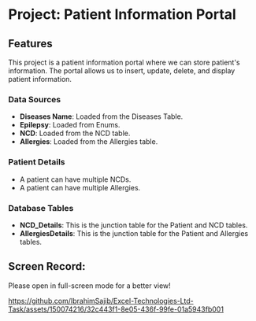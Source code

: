 # Project: Patient Information Portal

## Features

This project is a patient information portal where we can store patient's information. The portal allows us to insert, update, delete, and display patient information.

### Data Sources

- **Diseases Name**: Loaded from the Diseases Table.
- **Epilepsy**: Loaded from Enums.
- **NCD**: Loaded from the NCD table.
- **Allergies**: Loaded from the Allergies table.

### Patient Details

- A patient can have multiple NCDs.
- A patient can have multiple Allergies.

### Database Tables

- **NCD_Details**: This is the junction table for the Patient and NCD tables.
- **AllergiesDetails**: This is the junction table for the Patient and Allergies tables.

## Screen Record:

Please open in full-screen mode for a better view!

https://github.com/IbrahimSajib/Excel-Technologies-Ltd-Task/assets/150074216/32c443f1-8e05-436f-99fe-01a5943fb001